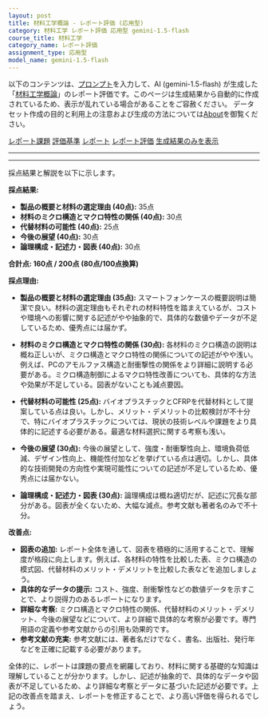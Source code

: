 ```yaml
---
layout: post
title: 材料工学概論 - レポート評価 (応用型)
category: 材料工学 レポート評価 応用型 gemini-1.5-flash
course_title: 材料工学
category_name: レポート評価
assignment_type: 応用型
model_name: gemini-1.5-flash
---
```


以下のコンテンツは、[プロンプト](https://github.com/takedatoshiyuki/synthetic_assignments/tree/main/generated/材料工学/gemini-1.5-flash/prompt_レポート評価-応用型.md)を入力して、AI (gemini-1.5-flash) が生成した「[材料工学概論](/contents/材料工学/)」のレポート評価です。このページは生成結果から自動的に作成されているため、表示が乱れている場合があることをご容赦ください。
データセット作成の目的と利用上の注意および生成の方法については[About](/About)を御覧ください。

[レポート課題](../レポート課題-応用型)
[評価基準](../評価基準-応用型)
[レポート](../レポート-応用型)
[レポート評価](../レポート評価-応用型)
[生成結果のみを表示](https://github.com/takedatoshiyuki/synthetic_assignments/tree/main/generated/材料工学/gemini-1.5-flash/レポート評価-応用型.md)
  

***
***
  
採点結果と解説を以下に示します。

**採点結果:**

* **製品の概要と材料の選定理由 (40点):** 35点
* **材料のミクロ構造とマクロ特性の関係 (40点):** 30点
* **代替材料の可能性 (40点):** 25点
* **今後の展望 (40点):** 30点
* **論理構成・記述力・図表 (40点):** 30点

**合計点: 160点 / 200点 (80点/100点換算)**


**採点理由:**

* **製品の概要と材料の選定理由 (35点):** スマートフォンケースの概要説明は簡潔で良い。材料の選定理由もそれぞれの材料特性を踏まえているが、コストや環境への影響に関する記述がやや抽象的で、具体的な数値やデータが不足しているため、優秀点には届かず。

* **材料のミクロ構造とマクロ特性の関係 (30点):** 各材料のミクロ構造の説明は概ね正しいが、ミクロ構造とマクロ特性の関係についての記述がやや浅い。例えば、PCのアモルファス構造と耐衝撃性の関係をより詳細に説明する必要がある。ミクロ構造制御によるマクロ特性改善についても、具体的な方法や効果が不足している。図表がないことも減点要因。

* **代替材料の可能性 (25点):** バイオプラスチックとCFRPを代替材料として提案している点は良い。しかし、メリット・デメリットの比較検討が不十分で、特にバイオプラスチックについては、現状の技術レベルや課題をより具体的に記述する必要がある。最適な材料選択に関する考察も浅い。

* **今後の展望 (30点):** 今後の展望として、強度・耐衝撃性向上、環境負荷低減、デザイン性向上、機能性付加などを挙げている点は適切。しかし、具体的な技術開発の方向性や実現可能性についての記述が不足しているため、優秀点には届かない。

* **論理構成・記述力・図表 (30点):** 論理構成は概ね適切だが、記述に冗長な部分がある。図表が全くないため、大幅な減点。参考文献も著者名のみで不十分。


**改善点:**

* **図表の追加:**  レポート全体を通して、図表を積極的に活用することで、理解度が格段に向上します。例えば、各材料の特性を比較した表、ミクロ構造の模式図、代替材料のメリット・デメリットを比較した表などを追加しましょう。
* **具体的なデータの提示:** コスト、強度、耐衝撃性などの数値データを示すことで、より説得力のあるレポートになります。
* **詳細な考察:** ミクロ構造とマクロ特性の関係、代替材料のメリット・デメリット、今後の展望などについて、より詳細で具体的な考察が必要です。専門用語の定義や参考文献からの引用も効果的です。
* **参考文献の充実:** 参考文献には、著者名だけでなく、書名、出版社、発行年などを正確に記載する必要があります。


全体的に、レポートは課題の要点を網羅しており、材料に関する基礎的な知識は理解していることが分かります。しかし、記述が抽象的で、具体的なデータや図表が不足しているため、より詳細な考察とデータに基づいた記述が必要です。上記の改善点を踏まえ、レポートを修正することで、より高い評価を得られるでしょう。
